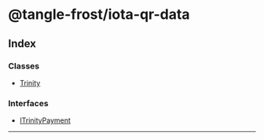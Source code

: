
#  @tangle-frost/iota-qr-data

## Index

### Classes

* [Trinity](classes/trinity.md)

### Interfaces

* [ITrinityPayment](interfaces/itrinitypayment.md)

---

